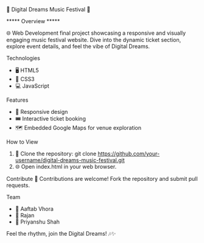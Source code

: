 🎵 Digital Dreams Music Festival 🎵

*****  Overview  *****

🌐 Web Development final project showcasing a responsive and visually engaging music festival website. Dive into the dynamic ticket section, explore event details, and feel the vibe of Digital Dreams.

Technologies
* 🖥️ HTML5
* 🎨 CSS3
* 💻 JavaScript

Features
* 📱 Responsive design
* 🎟️ Interactive ticket booking
* 🗺️ Embedded Google Maps for venue exploration

How to View
1. 📂 Clone the repository: git clone https://github.com/your-username/digital-dreams-music-festival.git   
2. 🌐 Open index.html in your web browser.

Contribute
🤝 Contributions are welcome! Fork the repository and submit pull requests.

Team
* 👤 Aaftab Vhora
* 👤 Rajan 
* 👤 Priyanshu Shah

Feel the rhythm, join the Digital Dreams! 🎶✨

